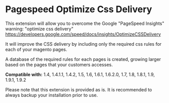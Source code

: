 # Pagespeed Optimize Css Delivery

This extension will allow you to overcome the Google "PageSpeed Insights" warning: "optimize css delivery" https://developers.google.com/speed/docs/insights/OptimizeCSSDelivery

It will improve the CSS delivery by including only the required css rules for each of your magento pages.

A database of the required rules for each pages is created, growing larger based on the pages that your customers accesses.


**Compatible with:** 1.4, 1.4.1.1, 1.4.2, 1.5, 1.6, 1.6.1, 1.6.2.0, 1.7, 1.8, 1.8.1, 1.9, 1.9.1, 1.9.2



Please note that this extension is provided as is. It is recommended to always backup your installation prior to use.
